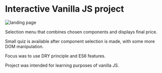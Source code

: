 # Interactive Vanilla JS project

![landing page](https://i.ibb.co/x50PbjP/Screenshot-120.png)

Selection menu that combines chosen components and displays final price.

Small quiz is available after component selection is made, with some more DOM manipulation.

Focus was to use DRY principle and ES6 features.

Project was intended for learning purposes of vanilla JS.
